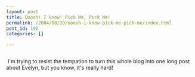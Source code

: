 ```yaml
---
layout: post
title: Ooooh! I know! Pick Me, Pick Me!
permalink: /2004/08/20/ooooh-i-know-pick-me-pick-me/index.html
post_id: 192
categories: []

---
```


<p style="float:right"><img src="http://www.flickr.com/photos/217042_m.jpg" alt="" /> I'm trying to resist the tempation to turn this whole blog into one long post about Evelyn, but you know, it's really hard!




	p. Especially when you get photos as cute as this one!




	p. But for the 0.1 people of you actually reading this there has been other stuff occurring. Life does continue. Work does need to be looked at, well, glanced at at least. Some of this stuff will be written about, but in the meantime there's one thing I want you all to do.




	p. And that's join <a href="http://www.flickr.com">Flickr</a> . It's a free(!) online photo sharing service, and it's just fantastic. My username is Mr Sparkle. Add me to your contacts list.




	p. And then while you're at it, sign up for an account (free as well) at <a href="http://www.bloglines.com">BlogLines</a> and at <a href="http://del.icio.us">del.icio.us</a>

